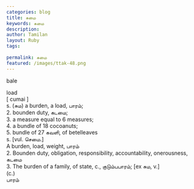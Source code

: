 ```yaml
---
categories: blog
title: சுமை
keywords: சுமை
description: 
author: Tamilan
layout: Ruby
tags: 
 
permalink: சுமை
featured: /images/ttak-48.png
---
```

  
bale  
  
load  
[ cumai ]  
s. (சும) a burden, a load, பாரம்;  
2. bounden duty, கடமை;  
3. a measure equal to 6 measures;  
4. a bundle of 18 cocoanuts;  
5. bundle of 27 கவளி, of betelleaves  
s. [vul. செமை.]  
A burden, load, weight, பாரம்  
2. Bounden duty, obligation, responsibility, accountability, onerousness, கடமை  
3. The burden of a family, of state, c., குடும்பபாரம்; [ex சும, v.]  
(c.)  
பாரம்